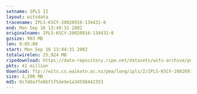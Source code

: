 ```yaml
---
setname: IPLS II
layout: witsdata
tracename: IPLS-KSCY-20020916-134431-0
end: Mon Sep 16 13:49:31 2002
originalname: IPLS-KSCY-20020916-134431-0
gzsize: 903 MB
len: 0:05:00
start: Mon Sep 16 13:44:31 2002
totalwirelen: 25,924 MB
ripedownload: https://data-repository.ripe.net/datasets/wits-archive/pma/long/ipls/2/IPLS-KSCY-20020916-134431-0.gz
pkts: 41 million
download: ftp://wits.cs.waikato.ac.nz/pma/long/ipls/2/IPLS-KSCY-20020916-134431-0.gz
size: 3,200 MB
md5: 0c7d0a7fe8bf1f5de9e1a34598442353
---
```

